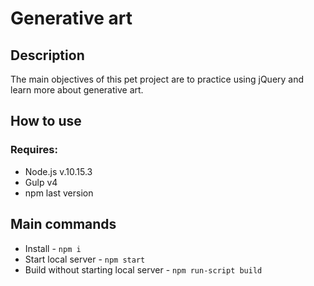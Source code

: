# Generative art
## Description
The main objectives of this pet project are to practice using jQuery and learn more about generative art.
## How to use
### Requires:
* Node.js v.10.15.3
* Gulp v4
* npm last version
## Main commands
* Install - `npm i`
* Start local server - `npm start`
* Build without starting local server - `npm run-script build`
